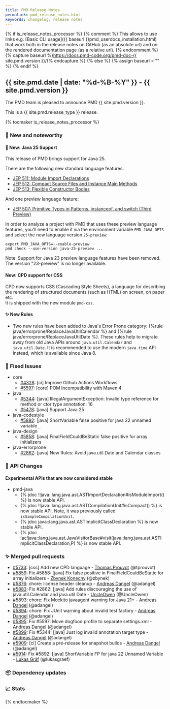 ```yaml
---
title: PMD Release Notes
permalink: pmd_release_notes.html
keywords: changelog, release notes
---
```


{% if is_release_notes_processor %}
{% comment %}
This allows to use links e.g. [Basic CLI usage]({{ baseurl }}pmd_userdocs_installation.html) that work both
in the release notes on GitHub (as an absolute url) and on the rendered documentation page (as a relative url).
{% endcomment %}
{% capture baseurl %}https://docs.pmd-code.org/pmd-doc-{{ site.pmd.version }}/{% endcapture %}
{% else %}
{% assign baseurl = "" %}
{% endif %}

## {{ site.pmd.date | date: "%d-%B-%Y" }} - {{ site.pmd.version }}

The PMD team is pleased to announce PMD {{ site.pmd.version }}.

This is a {{ site.pmd.release_type }} release.

{% tocmaker is_release_notes_processor %}

### 🚀 New and noteworthy

#### 🚀 New: Java 25 Support
This release of PMD brings support for Java 25.

There are the following new standard language features:
* [JEP 511: Module Import Declarations](https://openjdk.org/jeps/511)
* [JEP 512: Compact Source Files and Instance Main Methods](https://openjdk.org/jeps/512)
* [JEP 513: Flexible Constructor Bodies](https://openjdk.org/jeps/513)

And one preview language feature:
* [JEP 507: Primitive Types in Patterns, instanceof, and switch (Third Preview)](https://openjdk.org/jeps/507)

In order to analyze a project with PMD that uses these preview language features,
you'll need to enable it via the environment variable `PMD_JAVA_OPTS` and select the new language
version `25-preview`:

    export PMD_JAVA_OPTS=--enable-preview
    pmd check --use-version java-25-preview ...

Note: Support for Java 23 preview language features have been removed. The version "23-preview"
is no longer available.

#### New: CPD support for CSS
CPD now supports CSS (Cascading Style Sheets), a language for describing the rendering of structured
documents (such as HTML) on screen, on paper etc.  
It is shipped with the new module `pmd-css`.

#### ✨ New Rules
* Two new rules have been added to Java's Error Prone category: {%rule java/errorprone/ReplaceJavaUtilCalendar %}
  and {%rule java/errorprone/ReplaceJavaUtilDate %}. These rules help to migrate away from old Java APIs around
  `java.util.Calendar` and `java.util.Date`. It is recommended to use the modern `java.time` API instead, which
  is available since Java 8.

### 🐛 Fixed Issues
* core
  * [#4328](https://github.com/pmd/pmd/issues/4328): \[ci] Improve Github Actions Workflows
  * [#5597](https://github.com/pmd/pmd/issues/5597): \[core] POM Incompatibility with Maven 4
* java
  * [#5344](https://github.com/pmd/pmd/issues/5344): \[java] IllegalArgumentException: Invalid type reference for method or ctor type annotation: 16
  * [#5478](https://github.com/pmd/pmd/issues/5478): \[java] Support Java 25
* java-codestyle
  * [#5892](https://github.com/pmd/pmd/issues/5892): \[java] ShortVariable false positive for java 22 unnamed variable `_`
* java-design
  * [#5858](https://github.com/pmd/pmd/issues/5858): \[java] FinalFieldCouldBeStatic false positive for array initializers
* java-errorprone
  * [#2862](https://github.com/pmd/pmd/issues/2862): \[java] New Rules: Avoid java.util.Date and Calendar classes

### 🚨 API Changes

#### Experimental APIs that are now considered stable
* pmd-java
  * {% jdoc !!java::lang.java.ast.ASTImportDeclaration#isModuleImport() %} is now stable API.
  * {% jdoc !!java::lang.java.ast.ASTCompilationUnit#isCompact() %} is now stable API. Note, it was previously
    called `isSimpleCompilationUnit`.
  * {% jdoc java::lang.java.ast.ASTImplicitClassDeclaration %} is now stable API.
  * {% jdoc !ac!java::lang.java.ast.JavaVisitorBase#visit(java::lang.java.ast.ASTImplicitClassDeclaration,P) %} is now
    stable API.

### ✨ Merged pull requests
<!-- content will be automatically generated, see /do-release.sh -->
* [#5733](https://github.com/pmd/pmd/pull/5733): \[css] Add new CPD language - [Thomas Prouvot](https://github.com/tprouvot) (@tprouvot)
* [#5859](https://github.com/pmd/pmd/pull/5859): Fix #5858: \[java] Fix false positive in FinalFieldCouldBeStatic for array initializers - [Zbynek Konecny](https://github.com/zbynek) (@zbynek)
* [#5876](https://github.com/pmd/pmd/pull/5876): chore: license header cleanup - [Andreas Dangel](https://github.com/adangel) (@adangel)
* [#5883](https://github.com/pmd/pmd/pull/5883): Fix #2862: \[java] Add rules discouraging the use of java.util.Calendar and java.util.Date - [UncleOwen](https://github.com/UncleOwen) (@UncleOwen)
* [#5893](https://github.com/pmd/pmd/pull/5893): chore: Fix Mockito javaagent warning for Java 21+ - [Andreas Dangel](https://github.com/adangel) (@adangel)
* [#5894](https://github.com/pmd/pmd/pull/5894): chore: Fix JUnit warning about invalid test factory - [Andreas Dangel](https://github.com/adangel) (@adangel)
* [#5895](https://github.com/pmd/pmd/pull/5895): Fix #5597: Move dogfood profile to separate settings.xml - [Andreas Dangel](https://github.com/adangel) (@adangel)
* [#5899](https://github.com/pmd/pmd/pull/5899): Fix #5344: \[java] Just log invalid annotation target type - [Andreas Dangel](https://github.com/adangel) (@adangel)
* [#5909](https://github.com/pmd/pmd/pull/5909): \[ci] Create a pre-release for snapshot builds - [Andreas Dangel](https://github.com/adangel) (@adangel)
* [#5914](https://github.com/pmd/pmd/pull/5914): Fix #5892: \[java] ShortVariable FP for java 22 Unnamed Variable - [Lukas Gräf](https://github.com/lukasgraef) (@lukasgraef)

### 📦 Dependency updates
<!-- content will be automatically generated, see /do-release.sh -->

### 📈 Stats
<!-- content will be automatically generated, see /do-release.sh -->

{% endtocmaker %}


